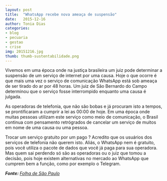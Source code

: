 ```yaml
---
layout: post
title:  "WhatsApp recebe nova ameaça de suspensão"
date:   2015-12-16
author: Tonia Dias
categories: 
- blog
- pecuaria
- gestao
- crise
img: 20151216.jpg
thumb: thumb-sustentabilidade.png
---
```


Vivemos em uma época onde na justiça brasileira um juiz pode determinar a suspensão de um serviço de internet por uma causa. Hoje o que ocorre é que mais uma vez o serviço de comunicação WhatsApp está sob ameaça de ser tirado do ar por 48 horas. Um juiz de São Bernardo do Campo determinou que o serviço fosse interrompido enquanto uma causa é julgada.<!--more-->

As operadoras de telefonia, que não são bobas e já procuram isto a tempos, se prontificaram a cumprir a lei as 00:00 de hoje. Em uma época onde muitas pessoas utilizam este serviço como meio de comunicação, o Brasil continua com pensamento retrógrados de cancelar um serviço de muitos em nome de uma causa ou uma pessoa. 

Trocar um serviço gratuito por um pago ? Acredito que os usuários dos serviços de telefonia não querem isto. Aliás, o WhatsApp nem é gratuito, pois você utiliza o pacote de dados que você já paga para sua operadora. Mas quem sai perdendo só são as operadoras ou o juiz que tomou a decisão, pois hoje existem alternativas no mercado ao WhatsApp que cumprem bem a função, como por exemplo o Telegram.

<i><b>Fonte: </b><a href="http://www1.folha.uol.com.br/mercado/2015/12/1719934-justica-determina-bloqueio-do-whatsapp-em-todo-brasil-por-48-horas.shtml">Folha de São Paulo</a></i>